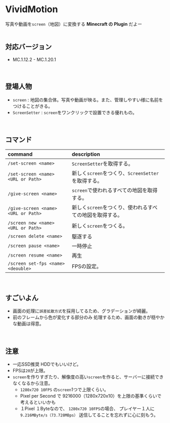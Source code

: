 # VividMotion
写真や動画を`screen`（地図）に変換する **Minecraft の Plugin** だよー
<br><br>

## 対応バージョン
  - MC.1.12.2 - MC.1.20.1
<br>

## 登場人物
  - `screen` : 地図の集合体。写真や動画が映る。また、管理しやすい様に名前をつけることがきる。
  - `ScreenSetter` : `screen`をワンクリックで設置できる優れもの。
<br>

## コマンド
  | command | description |
  | :--- | :--- |
  | `/set-screen <name>` | `ScreenSetter`を取得する。 |
  | `/set-screen <name> <URL or Path>` | 新しく`screen`をつくり、`ScreenSetter`を取得する。 |
  | `/give-screen <name>` | `screen`で使われるすべての地図を取得する。 |
  | `/give-screen <name> <URL or Path>` | 新しく`screen`をつくり、使われるすべての地図を取得する。 |
  | `/screen new <name> <URL or Path>` | 新しく`screen`をつくる。 |
  | `/screen delete <name>` | 駆逐する |
  | `/screen pause <name>` | 一時停止 |
  | `/screen resume <name>` | 再生 |
  | `/screen set-fps <name> <deouble>` | FPSの設定。 |
<br>

## すごいよん
  - 画面の処理に`誤差拡散方式`を採用してるため、グラデーションが綺麗。
  - 前のフレームから色が変化する部分のみ 処理するため、画面の動きが穏やかな動画は得意。
<br>


## 注意
  - 一応SSD推奨 HDDでもいいけど。
  - FPSは`20`が上限。
  - `screen`を作りすぎたり、解像度の高い`screen`を作ると、サーバーに接続できなくなるから注意。
    - `1280x720 10FPS` の`screen`1つで上限くらい。
    - Pixel per Second で 9216000（1280x720x10）を上限の基準くらいで考えるといいかも
    - １Pixel １Byteなので、 `1280x720 10FPS`の場合、 プレイヤー１人に `9.216MByte/s（73.728MBps）` 送信してることを忘れずに心に刻もう。
<br>


